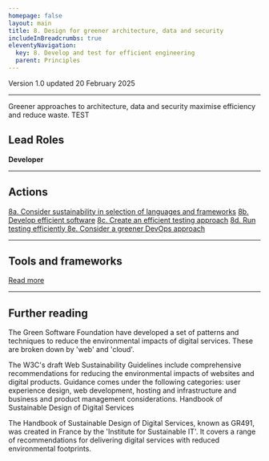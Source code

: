```yaml
---
homepage: false
layout: main
title: 8. Design for greener architecture, data and security
includeInBreadcrumbs: true
eleventyNavigation:
  key: 8. Develop and test for efficient engineering
  parent: Principles
---
```


Version 1.0 updated 20 February 2025

* * *

Greener approaches to architecture, data and security maximise efficiency and reduce waste. TEST

## Lead Roles

<p class="govuk-body"><strong class="govuk-tag">
  Developer
</strong></p>

* * *

## Actions
[8a. Consider sustainability in selection of languages and frameworks](#)
[8b. Develop efficient software](/principles/actions/8b-develop-efficient-software)
[8c. Create an efficient testing approach](#)
[8d. Run testing efficiently ](#)
[8e. Consider a greener DevOps approach](#)

* * *

## Tools and frameworks
[Read more](#)

* * *

## Further reading

The Green Software Foundation have developed a set of patterns and techniques to reduce the environmental impacts of digital services. These are broken down by 'web' and 'cloud'.

The W3C's draft Web Sustainability Guidelines include comprehensive recommendations for reducing the environmental impacts of websites and digital products. Guidance comes under the following categories: user experience design, web development, hosting and infrastructure and business and product management considerations.
Handbook of Sustainable Design of Digital Services

The Handbook of Sustainable Design of Digital Services, known as GR491, was created in France by the 'Institute for Sustainable IT'. It covers a range of recommendations for delivering digital services with reduced environmental footprints.



